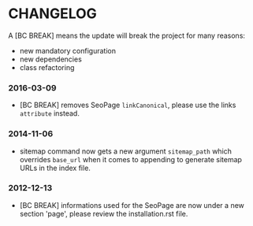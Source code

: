 CHANGELOG
=========

A [BC BREAK] means the update will break the project for many reasons:

* new mandatory configuration
* new dependencies
* class refactoring

### 2016-03-09

* [BC BREAK] removes SeoPage `linkCanonical`, please use the links `attribute`
  instead.

### 2014-11-06

* sitemap command now gets a new argument ``sitemap_path`` which overrides ``base_url`` when it comes to appending to generate sitemap URLs in the index file.

### 2012-12-13

* [BC BREAK] informations used for the SeoPage are now under a new section 'page', please review the
  installation.rst file.
